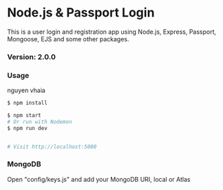 # Node.js & Passport Login

This is a user login and registration app using Node.js, Express, Passport, Mongoose, EJS and some other packages.

### Version: 2.0.0
### Usage
nguyen vhaia
```sh
$ npm install
```

```sh
$ npm start
# Or run with Nodemon
$ npm run dev


# Visit http://localhost:5000
```

### MongoDB

Open "config/keys.js" and add your MongoDB URI, local or Atlas
